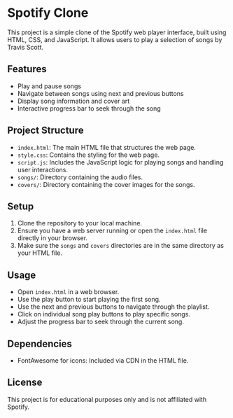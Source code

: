 # Spotify Clone

This project is a simple clone of the Spotify web player interface, built using HTML, CSS, and JavaScript. It allows users to play a selection of songs by Travis Scott.

## Features

- Play and pause songs
- Navigate between songs using next and previous buttons
- Display song information and cover art
- Interactive progress bar to seek through the song

## Project Structure

- `index.html`: The main HTML file that structures the web page.
- `style.css`: Contains the styling for the web page.
- `script.js`: Includes the JavaScript logic for playing songs and handling user interactions.
- `songs/`: Directory containing the audio files.
- `covers/`: Directory containing the cover images for the songs.

## Setup

1. Clone the repository to your local machine.
2. Ensure you have a web server running or open the `index.html` file directly in your browser.
3. Make sure the `songs` and `covers` directories are in the same directory as your HTML file.

## Usage

- Open `index.html` in a web browser.
- Use the play button to start playing the first song.
- Use the next and previous buttons to navigate through the playlist.
- Click on individual song play buttons to play specific songs.
- Adjust the progress bar to seek through the current song.

## Dependencies

- FontAwesome for icons: Included via CDN in the HTML file.

## License

This project is for educational purposes only and is not affiliated with Spotify.

